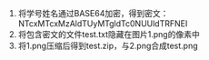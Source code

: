 1. 将学号姓名通过BASE64加密，得到密文：NTcxMTcxMzAldTUyMTgldTc0NUUldTRFNEI
4. 将包含密文的文件test.txt隐藏在图片1.png的像素中
5. 将1.png压缩后得到test.zip，与2.png合成test.png